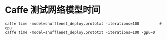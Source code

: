 # Caffe 测试网络模型时间

```
caffe time -model=shufflenet_deploy.prototxt -iterations=100         # cpu
caffe time -model=shufflenet_deploy.prototxt -iterations=100 -gpu=0
```
